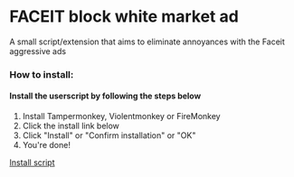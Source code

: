 # FACEIT block white market ad
A small script/extension that aims to eliminate annoyances with the Faceit aggressive ads

### How to install:
#### Install the userscript by following the steps below
1. Install Tampermonkey, Violentmonkey or FireMonkey
2. Click the install link below
3. Click "Install" or "Confirm installation" or "OK"
4. You're done!  

[Install script](https://github.com/Maksim-Nikolaev/faceit-block-ad/raw/main/faceit-block-ad.user.js)
